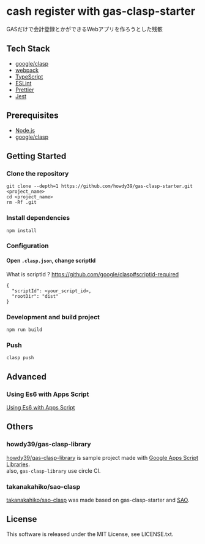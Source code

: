 # cash register with gas-clasp-starter

GASだけで会計登録とかができるWebアプリを作ろうとした残骸

## Tech Stack
- [google/clasp](https://github.com/google/clasp)
- [webpack](https://webpack.js.org/)
- [TypeScript](http://www.typescriptlang.org/)
- [ESLint](https://github.com/eslint/eslint)
- [Prettier](https://prettier.io/)
- [Jest](https://facebook.github.io/jest/)

## Prerequisites
- [Node.js](https://nodejs.org/)
- [google/clasp](https://github.com/google/clasp)

## Getting Started
### Clone the repository
```
git clone --depth=1 https://github.com/howdy39/gas-clasp-starter.git <project_name>
cd <project_name>
rm -Rf .git
```

### Install dependencies
```
npm install
```

### Configuration
#### Open `.clasp.json`, change scriptId
What is scriptId ? https://github.com/google/clasp#scriptid-required
```
{
  "scriptId": <your_script_id>,
  "rootDir": "dist"
}
```

### Development and build project
```
npm run build
```

### Push
```
clasp push
```



## Advanced
### Using Es6 with Apps Script
[Using Es6 with Apps Script](http://ramblings.mcpher.com/Home/excelquirks/gassnips/es6shim)



## Others
### howdy39/gas-clasp-library
[howdy39/gas-clasp-library](https://github.com/howdy39/gas-clasp-library) is sample project made with [Google Apps Script Libraries](https://developers.google.com/apps-script/guides/libraries).   
also, `gas-clasp-library` use circle CI.

### takanakahiko/sao-clasp
[takanakahiko/sao-clasp](https://github.com/takanakahiko/sao-clasp) was made based on gas-clasp-starter and [SAO](https://github.com/saojs/sao).



## License
This software is released under the MIT License, see LICENSE.txt.

